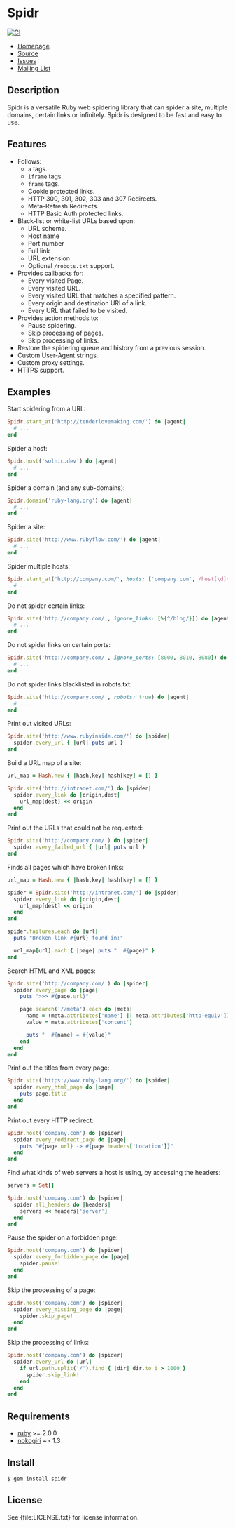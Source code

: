 # Spidr

[![CI](https://github.com/postmodern/spidr/actions/workflows/ruby.yml/badge.svg)](https://github.com/postmodern/spidr/actions/workflows/ruby.yml)

* [Homepage](https://github.com/postmodern/spidr#readme)
* [Source](https://github.com/postmodern/spidr)
* [Issues](https://github.com/postmodern/spidr/issues)
* [Mailing List](http://groups.google.com/group/spidr)

## Description

Spidr is a versatile Ruby web spidering library that can spider a site,
multiple domains, certain links or infinitely. Spidr is designed to be fast
and easy to use.

## Features

* Follows:
  * `a` tags.
  * `iframe` tags.
  * `frame` tags.
  * Cookie protected links.
  * HTTP 300, 301, 302, 303 and 307 Redirects.
  * Meta-Refresh Redirects.
  * HTTP Basic Auth protected links.
* Black-list or white-list URLs based upon:
  * URL scheme.
  * Host name
  * Port number
  * Full link
  * URL extension
  * Optional `/robots.txt` support.
* Provides callbacks for:
  * Every visited Page.
  * Every visited URL.
  * Every visited URL that matches a specified pattern.
  * Every origin and destination URI of a link.
  * Every URL that failed to be visited.
* Provides action methods to:
  * Pause spidering.
  * Skip processing of pages.
  * Skip processing of links.
* Restore the spidering queue and history from a previous session.
* Custom User-Agent strings.
* Custom proxy settings.
* HTTPS support.

## Examples

Start spidering from a URL:

```ruby
Spidr.start_at('http://tenderlovemaking.com/') do |agent|
  # ...
end
```

Spider a host:

```ruby
Spidr.host('solnic.dev') do |agent|
  # ...
end
```

Spider a domain (and any sub-domains):

```ruby
Spidr.domain('ruby-lang.org') do |agent|
  # ...
end
```

Spider a site:

```ruby
Spidr.site('http://www.rubyflow.com/') do |agent|
  # ...
end
```

Spider multiple hosts:

```ruby
Spidr.start_at('http://company.com/', hosts: ['company.com', /host[\d]+\.company\.com/]) do |agent|
  # ...
end
```

Do not spider certain links:

```ruby
Spidr.site('http://company.com/', ignore_links: [%{^/blog/}]) do |agent|
  # ...
end
```

Do not spider links on certain ports:

```ruby
Spidr.site('http://company.com/', ignore_ports: [8000, 8010, 8080]) do |agent|
  # ...
end
```

Do not spider links blacklisted in robots.txt:

```ruby
Spidr.site('http://company.com/', robots: true) do |agent|
  # ...
end
```

Print out visited URLs:

```ruby
Spidr.site('http://www.rubyinside.com/') do |spider|
  spider.every_url { |url| puts url }
end
```

Build a URL map of a site:

```ruby
url_map = Hash.new { |hash,key| hash[key] = [] }

Spidr.site('http://intranet.com/') do |spider|
  spider.every_link do |origin,dest|
    url_map[dest] << origin
  end
end
```

Print out the URLs that could not be requested:

```ruby
Spidr.site('http://company.com/') do |spider|
  spider.every_failed_url { |url| puts url }
end
```

Finds all pages which have broken links:

```ruby
url_map = Hash.new { |hash,key| hash[key] = [] }

spider = Spidr.site('http://intranet.com/') do |spider|
  spider.every_link do |origin,dest|
    url_map[dest] << origin
  end
end

spider.failures.each do |url|
  puts "Broken link #{url} found in:"

  url_map[url].each { |page| puts "  #{page}" }
end
```

Search HTML and XML pages:

```ruby
Spidr.site('http://company.com/') do |spider|
  spider.every_page do |page|
    puts ">>> #{page.url}"

    page.search('//meta').each do |meta|
      name = (meta.attributes['name'] || meta.attributes['http-equiv'])
      value = meta.attributes['content']

      puts "  #{name} = #{value}"
    end
  end
end
```

Print out the titles from every page:

```ruby
Spidr.site('https://www.ruby-lang.org/') do |spider|
  spider.every_html_page do |page|
    puts page.title
  end
end
```

Print out every HTTP redirect:

```ruby
Spidr.host('company.com') do |spider|
  spider.every_redirect_page do |page|
    puts "#{page.url} -> #{page.headers['Location']}"
  end
end
```

Find what kinds of web servers a host is using, by accessing the headers:

```ruby
servers = Set[]

Spidr.host('company.com') do |spider|
  spider.all_headers do |headers|
    servers << headers['server']
  end
end
```

Pause the spider on a forbidden page:

```ruby
Spidr.host('company.com') do |spider|
  spider.every_forbidden_page do |page|
    spider.pause!
  end
end
```

Skip the processing of a page:

```ruby
Spidr.host('company.com') do |spider|
  spider.every_missing_page do |page|
    spider.skip_page!
  end
end
```

Skip the processing of links:

```ruby
Spidr.host('company.com') do |spider|
  spider.every_url do |url|
    if url.path.split('/').find { |dir| dir.to_i > 1000 }
      spider.skip_link!
    end
  end
end
```

## Requirements

* [ruby] >= 2.0.0
* [nokogiri] ~> 1.3

## Install

```shell
$ gem install spidr
```

## License

See {file:LICENSE.txt} for license information.

[ruby]: https://www.ruby-lang.org/
[nokogiri]: http://www.nokogiri.org/
